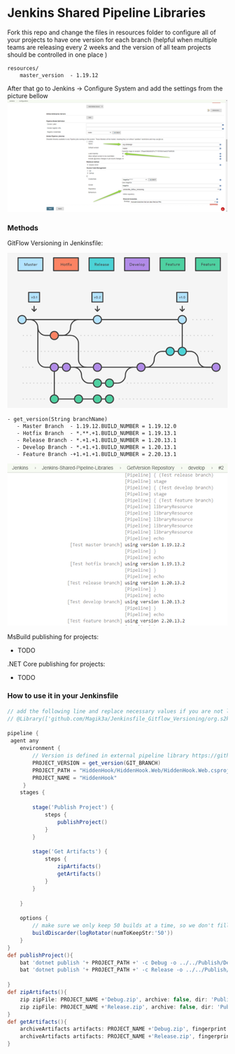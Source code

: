 # Jenkins Shared Pipeline Libraries
Fork this repo and change the files in resources folder to configure all of your projects to have one version for each branch (helpful when multiple teams are releasing every 2 weeks and the version of all team projects should be controlled in one place )
```
resources/
    master_version  - 1.19.12
```
After that go to Jenkins -> Configure System and add the settings from the picture bellow
![Pipeline detail flow](docs/images/2019-06-29_18h01_13.png)

### Methods
GitFlow Versioning in Jenkinsfile:

![GitFlow](docs/images/2019-06-29_23h03_51.png)
```
- get_version(String branchName)
   - Master Branch  - 1.19.12.BUILD_NUMBER = 1.19.12.0
   - Hotfix Branch  - *.**.+1.BUILD_NUMBER = 1.19.13.1
   - Release Branch - *.+1.+1.BUILD_NUMBER = 1.20.13.1
   - Develop Branch - *.+1.+1.BUILD_NUMBER = 1.20.13.1
   - Feature Branch -+1.+1.+1.BUILD_NUMBER = 2.20.13.1
```

 
![GitFlow](docs/images/2019-06-30_00h30_04.png)

MsBuild publishing for projects:
- TODO

.NET Core publishing for projects:
- TODO
### How to use it in your Jenkinsfile 

```Groovy
// add the following line and replace necessary values if you are not loading the library implicitly
// @Library(['github.com/Magik3a/Jenkinsfile_Gitflow_Versioning/org.s2kdesign']) _

pipeline {
 agent any
    environment {
        // Version is defined in external pipeline library https://github.com/Magik3a/Jenkinsfile_Gitflow_Versioning
        PROJECT_VERSION = get_version(GIT_BRANCH)
        PROJECT_PATH = "HiddenHook/HiddenHook.Web/HiddenHook.Web.csproj"
        PROJECT_NAME = "HiddenHook"  
     }
    stages {
            
        stage('Publish Project') {
            steps {
                publishProject()
            }
        }

        stage('Get Artifacts') {
            steps {
                zipArtifacts()
                getArtifacts()
            }        
        }
				
    }

    options {
        // make sure we only keep 50 builds at a time, so we don't fill up our storage!
        buildDiscarder(logRotator(numToKeepStr:'50'))
    }
}
def publishProject(){
    bat 'dotnet publish '+ PROJECT_PATH +' -c Debug -o ../../Publish/Debug /P:AssemblyVersion='+ PROJECT_VERSION +' /P:Version='+ PROJECT_VERSION 
    bat 'dotnet publish '+ PROJECT_PATH +' -c Release -o ../../Publish/Release /P:AssemblyVersion='+ PROJECT_VERSION +' /P:Version='+ PROJECT_VERSION 
     
}
def zipArtifacts(){
    zip zipFile: PROJECT_NAME +'Debug.zip', archive: false, dir: 'Publish/Debug'
    zip zipFile: PROJECT_NAME +'Release.zip', archive: false, dir: 'Publish/Release'
}
def getArtifacts(){    
    archiveArtifacts artifacts: PROJECT_NAME +'Debug.zip', fingerprint: true
    archiveArtifacts artifacts: PROJECT_NAME +'Release.zip', fingerprint: true
}
```